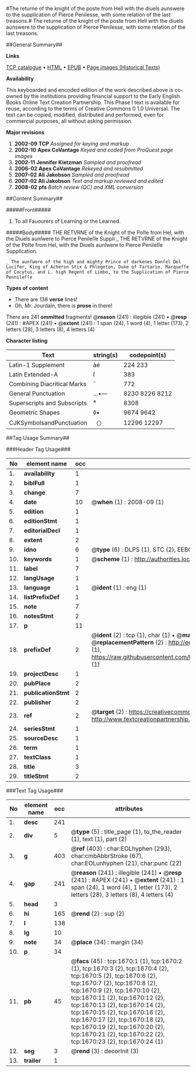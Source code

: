 #The returne of the knight of the poste from Hell with the diuels aunswere to the supplication of Pierce Penilesse, with some relation of the last treasons.#
The returne of the knight of the poste from Hell with the diuels aunswere to the supplication of Pierce Penilesse, with some relation of the last treasons.

##General Summary##

**Links**

[TCP catalogue](http://www.ota.ox.ac.uk/tcp/)  • 
[HTML](http://tei.it.ox.ac.uk/tcp/Texts-HTML/free/A10/A10627.html)  • 
[EPUB](http://tei.it.ox.ac.uk/tcp/Texts-EPUB/free/A10/A10627.epub) • 
[Page images (Historical Texts)](https://data.historicaltexts.jisc.ac.uk/view?pubId=eebo-99837351e&pageId=eebo-99837351e-1670-1)

**Availability**

This keyboarded and encoded edition of the
	       work described above is co-owned by the institutions
	       providing financial support to the Early English Books
	       Online Text Creation Partnership. This Phase I text is
	       available for reuse, according to the terms of Creative
	       Commons 0 1.0 Universal. The text can be copied,
	       modified, distributed and performed, even for
	       commercial purposes, all without asking permission.

**Major revisions**

1. __2002-09__ __TCP__ *Assigned for keying and markup*
1. __2002-10__ __Apex CoVantage__ *Keyed and coded from ProQuest page images*
1. __2002-11__ __Jennifer Kietzman__ *Sampled and proofread*
1. __2006-02__ __Apex CoVantage__ *Rekeyed and resubmitted*
1. __2007-02__ __Ali Jakobson__ *Sampled and proofread*
1. __2007-02__ __Ali Jakobson__ *Text and markup reviewed and edited*
1. __2008-02__ __pfs__ *Batch review (QC) and XML conversion*

##Content Summary##

#####Front#####

1. To all Fauourers of Learning or the Learned.

#####Body#####
THE RETVRNE of the Knight of the Poſte from Hel, with the Diuels aunſwere to Pierce Penileſſe Suppli
    _ THE RETVRNE of the Knight of the Poſte from Hel, with the Diuels aunſwere to Pierce Penileſſe Supplication.

    _ The aunſwere of the high and mighty Prince of darkenes Donſel Del Lucifer, King of Acheron Stix & Phlegeton, Duke of Tartarie, Marqueſſe of Cocytus, and L. high Regent of Limbo, to the Supplication of Pierce Pennileſſe

**Types of content**

  * There are 138 **verse** lines!
  * Oh, Mr. Jourdain, there is **prose** in there!

There are 241 **ommitted** fragments! 
 @__reason__ (241) : illegible (241)  •  @__resp__ (241) : #APEX (241)  •  @__extent__ (241) : 1 span (24), 1 word (4), 1 letter (173), 2 letters (28), 3 letters (8), 4 letters (4)

**Character listing**


|Text|string(s)|codepoint(s)|
|---|---|---|
|Latin-1 Supplement|àé|224 233|
|Latin Extended-A|ſ|383|
|Combining             Diacritical Marks|̄|772|
|General Punctuation|…•—|8230 8226 8212|
|Superscripts             and Subscripts|⁴|8308|
|Geometric Shapes|◊▪|9674 9642|
|CJKSymbolsandPunctuation|〈〉|12296 12297|

##Tag Usage Summary##

###Header Tag Usage###

|No|element name|occ|attributes|
|---|---|---|---|
|1.|__availability__|1||
|2.|__biblFull__|1||
|3.|__change__|7||
|4.|__date__|10| @__when__ (1) : 2008-09 (1)|
|5.|__edition__|1||
|6.|__editionStmt__|1||
|7.|__editorialDecl__|1||
|8.|__extent__|2||
|9.|__idno__|6| @__type__ (6) : DLPS (1), STC (2), EEBO-CITATION (1), PROQUEST (1), VID (1)|
|10.|__keywords__|1| @__scheme__ (1) : http://authorities.loc.gov/ (1)|
|11.|__label__|7||
|12.|__langUsage__|1||
|13.|__language__|1| @__ident__ (1) : eng (1)|
|14.|__listPrefixDef__|1||
|15.|__note__|7||
|16.|__notesStmt__|2||
|17.|__p__|11||
|18.|__prefixDef__|2| @__ident__ (2) : tcp (1), char (1)  •  @__matchPattern__ (2) : ([0-9\-]+):([0-9IVX]+) (1), (.+) (1)  •  @__replacementPattern__ (2) : http://eebo.chadwyck.com/downloadtiff?vid=$1&page=$2 (1), https://raw.githubusercontent.com/textcreationpartnership/Texts/master/tcpchars.xml#$1 (1)|
|19.|__projectDesc__|1||
|20.|__pubPlace__|2||
|21.|__publicationStmt__|2||
|22.|__publisher__|2||
|23.|__ref__|2| @__target__ (2) : https://creativecommons.org/publicdomain/zero/1.0/ (1), http://www.textcreationpartnership.org/docs/. (1)|
|24.|__seriesStmt__|1||
|25.|__sourceDesc__|1||
|26.|__term__|1||
|27.|__textClass__|1||
|28.|__title__|3||
|29.|__titleStmt__|2||


###Text Tag Usage###

|No|element name|occ|attributes|
|---|---|---|---|
|1.|__desc__|241||
|2.|__div__|5| @__type__ (5) : title_page (1), to_the_reader (1), text (1), part (2)|
|3.|__g__|403| @__ref__ (403) : char:EOLhyphen (293), char:cmbAbbrStroke (67), char:EOLunhyphen (21), char:punc (22)|
|4.|__gap__|241| @__reason__ (241) : illegible (241)  •  @__resp__ (241) : #APEX (241)  •  @__extent__ (241) : 1 span (24), 1 word (4), 1 letter (173), 2 letters (28), 3 letters (8), 4 letters (4)|
|5.|__head__|3||
|6.|__hi__|165| @__rend__ (2) : sup (2)|
|7.|__l__|138||
|8.|__lg__|10||
|9.|__note__|34| @__place__ (34) : margin (34)|
|10.|__p__|34||
|11.|__pb__|45| @__facs__ (45) : tcp:1670:1 (1), tcp:1670:2 (1), tcp:1670:3 (2), tcp:1670:4 (2), tcp:1670:5 (2), tcp:1670:6 (2), tcp:1670:7 (2), tcp:1670:8 (2), tcp:1670:9 (2), tcp:1670:10 (2), tcp:1670:11 (2), tcp:1670:12 (2), tcp:1670:13 (2), tcp:1670:14 (2), tcp:1670:15 (2), tcp:1670:16 (2), tcp:1670:17 (2), tcp:1670:18 (2), tcp:1670:19 (2), tcp:1670:20 (2), tcp:1670:21 (2), tcp:1670:22 (2), tcp:1670:23 (2), tcp:1670:24 (1)|
|12.|__seg__|3| @__rend__ (3) : decorInit (3)|
|13.|__trailer__|1||
